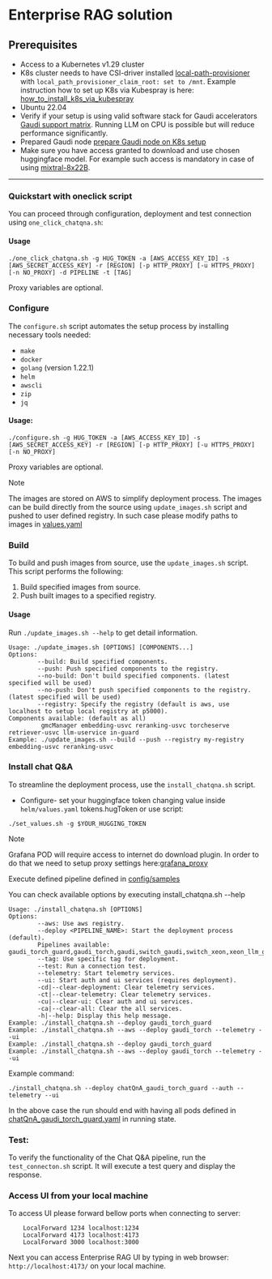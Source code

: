 # Enterprise RAG solution
## Prerequisites

- Access to a Kubernetes v1.29 cluster 
- K8s cluster needs to have CSI-driver installed [local-path-provisioner](https://github.com/rancher/local-path-provisioner) with  `local_path_provisioner_claim_root: set to /mnt`. Example instruction how to set up K8s via Kubespray is here: [how_to_install_k8s_via_kubespray](https://github.com/intel-innersource/applications.ai.enterprise-rag.enterprise-ai-solution/blob/rls-v0.5.x/docs/install_kubernetes.md)
- Ubuntu 22.04
- Verify if your setup is using valid software stack for Gaudi accelerators [Gaudi support matrix](https://docs.habana.ai/en/latest/Support_Matrix/Support_Matrix.html). Running LLM on CPU is possible but will reduce performance significantly.
- Prepared Gaudi node [prepare Gaudi node on K8s setup](https://github.com/intel-innersource/applications.ai.enterprise-rag.enterprise-ai-solution/blob/rls-v0.5.x/deployment/microservices-connector/PREPARE_GAUDI.md)
- Make sure you have access granted to download and use chosen huggingface model. For example such access is mandatory in case of using  [mixtral-8x22B](https://huggingface.co/mistralai/Mixtral-8x22B-Instruct-v0.1).

------------

### Quickstart with oneclick script

You can proceed through configuration, deployment and test connection using `one_click_chatqna.sh`:

#### Usage
```
./one_click_chatqna.sh -g HUG_TOKEN -a [AWS_ACCESS_KEY_ID] -s [AWS_SECRET_ACCESS_KEY] -r [REGION] [-p HTTP_PROXY] [-u HTTPS_PROXY] [-n NO_PROXY] -d PIPELINE -t [TAG]
```
Proxy variables are optional.

###  Configure
The `configure.sh` script automates the setup process by installing necessary tools needed:

- `make`
- `docker`
- `golang` (version 1.22.1)
- `helm`
- `awscli`
- `zip`
- `jq`

#### Usage:
```
./configure.sh -g HUG_TOKEN -a [AWS_ACCESS_KEY_ID] -s [AWS_SECRET_ACCESS_KEY] -r [REGION] [-p HTTP_PROXY] [-u HTTPS_PROXY] [-n NO_PROXY]
```
Proxy variables are optional.
> [!NOTE]
> The images are stored on AWS to simplify deployment process. The images can be build directly from the source using `update_images.sh` script and pushed to user defined registry. In such case please modify paths to images in [values.yaml](https://github.com/intel-innersource/applications.ai.enterprise-rag.enterprise-ai-solution/blob/rls-v0.5.x/deployment/microservices-connector/helm/values.yaml)

### Build
To build and push images from source, use the `update_images.sh` script. This script performs the following:
1. Build specified images from source.
2. Push built images to a specified registry.

#### Usage
Run `./update_images.sh --help` to get detail information.

```
Usage: ./update_images.sh [OPTIONS] [COMPONENTS...]
Options:
        --build: Build specified components.
        --push: Push specified components to the registry.
        --no-build: Don't build specified components. (latest specified will be used)
        --no-push: Don't push specified components to the registry. (latest specified will be used)
        --registry: Specify the registry (default is aws, use localhost to setup local registry at p5000).
Components available: (default as all)
         gmcManager embedding-usvc reranking-usvc torcheserve retriever-usvc llm-uservice in-guard
Example: ./update_images.sh --build --push --registry my-registry embedding-usvc reranking-usvc
```

### Install chat Q&A
To streamline the deployment process, use the `install_chatqna.sh` script.

- Configure-  set your huggingface token changing value inside `helm/values.yaml` tokens.hugToken or use script:

```
./set_values.sh -g $YOUR_HUGGING_TOKEN
```
> [!NOTE]
> Grafana POD will require access to internet do download plugin. In order to do that we need to setup proxy settings here:[grafana_proxy](https://github.com/intel-innersource/applications.ai.enterprise-rag.enterprise-ai-solution/blob/rls-v0.5.x/telemetry/helm/values.yaml)

Execute defined pipeline defined in [config/samples](https://github.com/intel-innersource/applications.ai.enterprise-rag.enterprise-ai-solution/blob/rls-v0.5.x/deployment/microservices-connector/config/samples/)

You can check available options by executing install_chatqna.sh --help
```
Usage: ./install_chatqna.sh [OPTIONS]
Options:
        --aws: Use aws registry.
        --deploy <PIPELINE_NAME>: Start the deployment process (default).
        Pipelines available: gaudi_torch_guard,gaudi_torch,gaudi,switch_gaudi,switch_xeon,xeon_llm_guard,xeon_torch_llm_guard,xeon_torch,xeon
        --tag: Use specific tag for deployment.
        --test: Run a connection test.
        --telemetry: Start telemetry services.
        --ui: Start auth and ui services (requires deployment).
        -cd|--clear-deployment: Clear telemetry services.
        -ct|--clear-telemetry: Clear telemetry services.
        -cu|--clear-ui: Clear auth and ui services.
        -ca|--clear-all: Clear the all services.
        -h|--help: Display this help message.
Example: ./install_chatqna.sh --deploy gaudi_torch_guard
Example: ./install_chatqna.sh --aws --deploy gaudi_torch --telemetry --ui
Example: ./install_chatqna.sh --deploy gaudi_torch_guard
Example: ./install_chatqna.sh --aws --deploy gaudi_torch --telemetry --ui
```
Example command:
```
./install_chatqna.sh --deploy chatQnA_gaudi_torch_guard --auth --telemetry --ui
```

In the above case the run should end with having all pods defined in [chatQnA_gaudi_torch_guard.yaml](https://github.com/intel-innersource/applications.ai.enterprise-rag.enterprise-ai-solution/blob/rls-v0.5.0/deployment/microservices-connector/config/samples/chatQnA_gaudi_torch.yaml) in running state.

### Test:
To verify the functionality of the Chat Q&A pipeline, run the `test_connecton.sh` script. It will execute a test query and display the response.

### Access UI from your local machine

To access UI please forward bellow ports when connecting to server:

```
    LocalForward 1234 localhost:1234
    LocalForward 4173 localhost:4173
    LocalForward 3000 localhost:3000
``` 

Next you can access Enterprise RAG UI by typing in web browser: `http://localhost:4173/` on your local machine.

